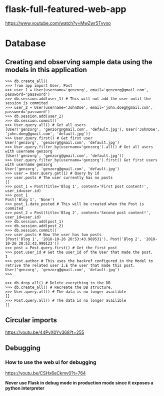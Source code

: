# flask-full-featured-web-app
https://www.youtube.com/watch?v=MwZwr5Tvyxo

# Database

## Creating and observing sample data using the models in this application

```
>>> db.create_all()
>>> from app import User, Post
>>> user_1 = User(username='genzorg', email='genzorg@gmail.com', password='password')
>>> db.session.add(user_1) # This will not add the user until the session is commited
>>> user_2 = User(username='JohnDoe', email='john.doeg@gmail.com', password='password')
>>> db.session.add(user_2)
>>> db.session.commit()
>>> User.query.all() # Get all users
[User('genzorg', 'genzorg@gmail.com', 'default.jpg'), User('JohnDoe', 'john.doeg@gmail.com', 'default.jpg')]
>>> User.query.first() # Get first user
User('genzorg', 'genzorg@gmail.com', 'default.jpg')
>>> User.query.filter_by(username='genzorg').all() # Get all users with username genzorg
[User('genzorg', 'genzorg@gmail.com', 'default.jpg')]
>>> User.query.filter_by(username='genzorg').first() Get first users with username genzorg
User('genzorg', 'genzorg@gmail.com', 'default.jpg')
>>> user = User.query.get(1) # Query by id
>>> user.posts # The user currently has no posts
[]
>>> post_1 = Post(title='Blog 1', content='First post content!', user_id=user.id)
>>> post_1
Post('Blog 1', 'None')
>>> post_1.date_posted # This will be created when the Post is commited
>>> post_2 = Post(title='Blog 2', content='Second post content!', user_id=user.id)
>>> db.session.add(post_1)
>>> db.session.add(post_2)
>>> db.session.commit()
>>> user.posts # Now the user has two posts
[Post('Blog 1', '2018-10-26 20:53:43.989531'), Post('Blog 2', '2018-10-26 20:53:43.990123')]
>>> post = Post.query.first() # Get the first post
>>> post.user_id # Get the user_id of the User that made the post.
1
>>> post.author # This uses the backref configured in the Model to retrive the related user I.E the user that made this post.
User('genzorg', 'genzorg@gmail.com', 'default.jpg')
>>> 

>>> db.drop_all() # Delete everything in the DB
>>> db.create_all() # Recreate the DB structure.
>>> User.query.all() # The data is no longer availible
[]
>>> Post.query.all() # The data is no longer availible
[]
```

## Circular imports
https://youtu.be/44PvX0Yv368?t=255

## Debugging

### How to use the web ui for debugging 
https://youtu.be/CSHx6eCkmv0?t=764

**Never use Flask in debug mode in production mode since it exposes a python interpreter**